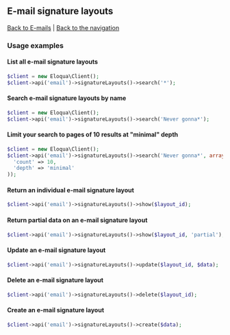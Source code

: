 ## E-mail signature layouts
[Back to E-mails](../../emails.md) | [Back to the navigation](../index.md)

### Usage examples

#### List all e-mail signature layouts
```php
$client = new Eloqua\Client();
$client->api('email')->signatureLayouts()->search('*');
```

#### Search e-mail signature layouts by name
```php
$client = new Eloqua\Client();
$client->api('email')->signatureLayouts()->search('Never gonna*');
```

#### Limit your search to pages of 10 results at "minimal" depth
```php
$client = new Eloqua\Client();
$client->api('email')->signatureLayouts()->search('Never gonna*', array(
  'count' => 10,
  'depth' => 'minimal'
));
```

#### Return an individual e-mail signature layout
```php
$client->api('email')->signatureLayouts()->show($layout_id);
```

#### Return partial data on an e-mail signature layout
```php
$client->api('email')->signatureLayouts()->show($layout_id, 'partial');
```

#### Update an e-mail signature layout
```php
$client->api('email')->signatureLayouts()->update($layout_id, $data);
```

#### Delete an e-mail signature layout
```php
$client->api('email')->signatureLayouts()->delete($layout_id);
```

#### Create an e-mail signature layout
```php
$client->api('email')->signatureLayouts()->create($data);
```
